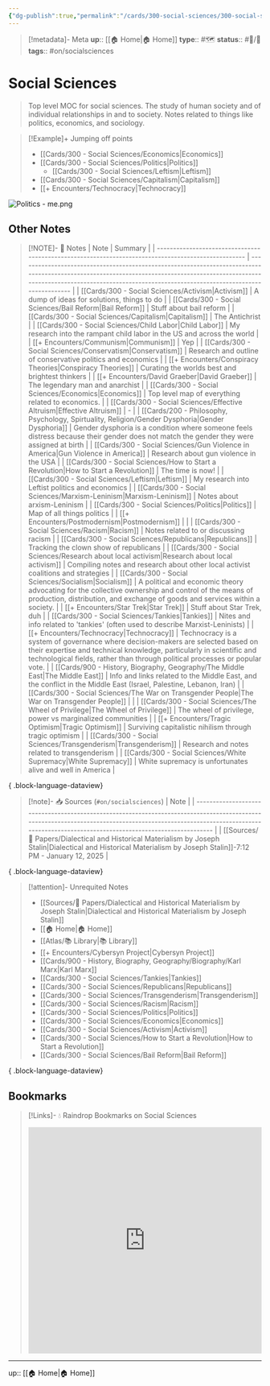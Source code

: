 ```yaml
---
{"dg-publish":true,"permalink":"/cards/300-social-sciences/300-social-sciences/","title":"Social Sciences"}
---
```


> [!metadata]- Meta
> **up**:: [[🏠 Home\|🏠 Home]]
> **type**:: #🗺️ 
> **status**:: #📝/🌿 
> **tags**::  #on/socialsciences


# Social Sciences

> Top level MOC for social sciences. The study of human society and of individual relationships in and to society. Notes related to things like politics, economics, and sociology.

> [!Example]+ Jumping off points
> - [[Cards/300 - Social Sciences/Economics\|Economics]]
> - [[Cards/300 - Social Sciences/Politics\|Politics]]
> 	- [[Cards/300 - Social Sciences/Leftism\|Leftism]]
> - [[Cards/300 - Social Sciences/Capitalism\|Capitalism]]
> - [[+ Encounters/Technocracy\|Technocracy]]

![Politics - me.png](/img/user/Extras/Attachments/Politics%20-%20me.png)
## Other Notes
> [!NOTE]- 📝 Notes
>  | Note                                                                                                | Summary                                                                                                                                                                                                                                  |
> | --------------------------------------------------------------------------------------------------- | ---------------------------------------------------------------------------------------------------------------------------------------------------------------------------------------------------------------------------------------- |
> | [[Cards/300 - Social Sciences/Activism\|Activism]]                                               | A dump of ideas for solutions, things to do                                                                                                                                                                                              |
> | [[Cards/300 - Social Sciences/Bail Reform\|Bail Reform]]                                         | Stuff about bail reform                                                                                                                                                                                                                  |
> | [[Cards/300 - Social Sciences/Capitalism\|Capitalism]]                                           | The Antichrist                                                                                                                                                                                                                           |
> | [[Cards/300 - Social Sciences/Child Labor\|Child Labor]]                                         | My research into the rampant child labor in the US and across the world                                                                                                                                                                  |
> | [[+ Encounters/Communism\|Communism]]                                                            | Yep                                                                                                                                                                                                                                      |
> | [[Cards/300 - Social Sciences/Conservatism\|Conservatism]]                                       | Research and outline of conservative politics and economics                                                                                                                                                                              |
> | [[+ Encounters/Conspiracy Theories\|Conspiracy Theories]]                                        | Curating the worlds best and brightest thinkers                                                                                                                                                                                          |
> | [[+ Encounters/David Graeber\|David Graeber]]                                                    | The legendary man and anarchist                                                                                                                                                                                                          |
> | [[Cards/300 - Social Sciences/Economics\|Economics]]                                             | Top level map of everything related to economics.                                                                                                                                                                                        |
> | [[Cards/300 - Social Sciences/Effective Altruism\|Effective Altruism]]                           | \-                                                                                                                                                                                                                                       |
> | [[Cards/200 - Philosophy, Psychology, Spirtuality, Religion/Gender Dysphoria\|Gender Dysphoria]] | Gender dysphoria is a condition where someone feels distress because their gender does not match the gender they were assigned at birth                                                                                                  |
> | [[Cards/300 - Social Sciences/Gun Violence in America\|Gun Violence in America]]                 | Research about gun violence in the USA                                                                                                                                                                                                   |
> | [[Cards/300 - Social Sciences/How to Start a Revolution\|How to Start a Revolution]]             | The time is now!                                                                                                                                                                                                                         |
> | [[Cards/300 - Social Sciences/Leftism\|Leftism]]                                                 | My research into Leftist politics and economics                                                                                                                                                                                          |
> | [[Cards/300 - Social Sciences/Marxism-Leninism\|Marxism-Leninism]]                               | Notes about arxism-Leninism                                                                                                                                                                                                              |
> | [[Cards/300 - Social Sciences/Politics\|Politics]]                                               | Map of all things politics                                                                                                                                                                                                               |
> | [[+ Encounters/Postmodernism\|Postmodernism]]                                                    |                                                                                                                                                                                                                                          |
> | [[Cards/300 - Social Sciences/Racism\|Racism]]                                                   | Notes related to or discussing racism                                                                                                                                                                                                    |
> | [[Cards/300 - Social Sciences/Republicans\|Republicans]]                                         | Tracking the clown show of republicans                                                                                                                                                                                                   |
> | [[Cards/300 - Social Sciences/Research about local activism\|Research about local activism]]     | Compiling notes and research about other local activist coalitions and strategies                                                                                                                                                        |
> | [[Cards/300 - Social Sciences/Socialism\|Socialism]]                                             | A political and economic theory advocating for the collective ownership and control of the means of production, distribution, and exchange of goods and services within a society.                                                       |
> | [[+ Encounters/Star Trek\|Star Trek]]                                                            | Stuff about Star Trek, duh                                                                                                                                                                                                               |
> | [[Cards/300 - Social Sciences/Tankies\|Tankies]]                                                 | Nites and info related to 'tankies' (often used to describe Marxist-Leninists)                                                                                                                                                           |
> | [[+ Encounters/Technocracy\|Technocracy]]                                                        | Technocracy is a system of governance where decision-makers are selected based on their expertise and technical knowledge, particularly in scientific and technological fields, rather than through political processes or popular vote. |
> | [[Cards/900 - History, Biography, Geography/The Middle East\|The Middle East]]                   | Info and links related to the Middle East, and the conflict in the Middle East (Israel, Palestine, Lebanon, Iran)                                                                                                                        |
> | [[Cards/300 - Social Sciences/The War on Transgender People\|The War on Transgender People]]     |                                                                                                                                                                                                                                          |
> | [[Cards/300 - Social Sciences/The Wheel of Privilege\|The Wheel of Privilege]]                   | The wheel of privilege, power vs marginalized communities                                                                                                                                                                                |
> | [[+ Encounters/Tragic Optimism\|Tragic Optimism]]                                                | Surviving capitalistic nihilism through tragic optimism                                                                                                                                                                                  |
> | [[Cards/300 - Social Sciences/Transgenderism\|Transgenderism]]                                   | Research and notes related to transgenderism                                                                                                                                                                                             |
> | [[Cards/300 - Social Sciences/White Supremacy\|White Supremacy]]                                 | White supremacy is unfortunates alive and well in America                                                                                                                                                                                |
> 
{ .block-language-dataview}

> [!note]- 📥 Sources (`#on/socialsciences`)
>  | Note                                                                                                                                                                                                                          |
> | ----------------------------------------------------------------------------------------------------------------------------------------------------------------------------------------------------------------------------- |
> | [[Sources/📜 Papers/Dialectical and Historical Materialism by Joseph Stalin\|Dialectical and Historical Materialism by Joseph Stalin]]<span class='summary'>\-</span><span class='block'>7:12 PM - January 12, 2025</span> |
> 
{ .block-language-dataview}

> [!attention]- Unrequited Notes
>  - [[Sources/📜 Papers/Dialectical and Historical Materialism by Joseph Stalin\|Dialectical and Historical Materialism by Joseph Stalin]]
> - [[🏠 Home\|🏠 Home]]
> - [[Atlas/📚 Library\|📚 Library]]
> - [[+ Encounters/Cybersyn Project\|Cybersyn Project]]
> - [[Cards/900 - History, Biography, Geography/Biography/Karl Marx\|Karl Marx]]
> - [[Cards/300 - Social Sciences/Tankies\|Tankies]]
> - [[Cards/300 - Social Sciences/Republicans\|Republicans]]
> - [[Cards/300 - Social Sciences/Transgenderism\|Transgenderism]]
> - [[Cards/300 - Social Sciences/Racism\|Racism]]
> - [[Cards/300 - Social Sciences/Politics\|Politics]]
> - [[Cards/300 - Social Sciences/Economics\|Economics]]
> - [[Cards/300 - Social Sciences/Activism\|Activism]]
> - [[Cards/300 - Social Sciences/How to Start a Revolution\|How to Start a Revolution]]
> - [[Cards/300 - Social Sciences/Bail Reform\|Bail Reform]]
> 
{ .block-language-dataview}

## Bookmarks
> [!Links]- 💧 Raindrop Bookmarks on Social Sciences
> <iframe style="border: 0; width: 100%; height: 450px;" allowfullscreen frameborder="0" src="https://raindrop.io/tophg/social-science-34660005"></iframe>

---
up:: [[🏠 Home\|🏠 Home]]

